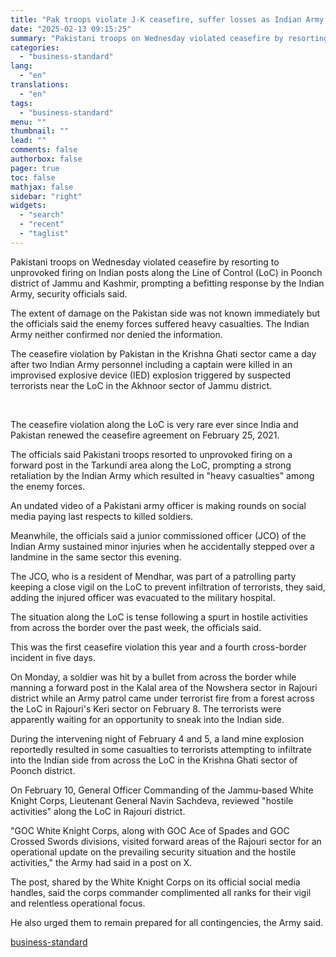 ```yaml
---
title: "Pak troops violate J-K ceasefire, suffer losses as Indian Army retaliates"
date: "2025-02-13 09:15:25"
summary: "Pakistani troops on Wednesday violated ceasefire by resorting to unprovoked firing on Indian posts along the Line of Control (LoC) in Poonch district of Jammu and Kashmir, prompting a befitting response by the Indian Army, security officials said. The extent of damage on the Pakistan side was not known immediately..."
categories:
  - "business-standard"
lang:
  - "en"
translations:
  - "en"
tags:
  - "business-standard"
menu: ""
thumbnail: ""
lead: ""
comments: false
authorbox: false
pager: true
toc: false
mathjax: false
sidebar: "right"
widgets:
  - "search"
  - "recent"
  - "taglist"
---
```


Pakistani troops on Wednesday violated ceasefire by resorting to unprovoked firing on Indian posts along the Line of Control (LoC) in Poonch district of Jammu and Kashmir, prompting a befitting response by the Indian Army, security officials said.

The extent of damage on the Pakistan side was not known immediately but the officials said the enemy forces suffered heavy casualties. The Indian Army neither confirmed nor denied the information.

The ceasefire violation by Pakistan in the Krishna Ghati sector came a day after two Indian Army personnel including a captain were killed in an improvised explosive device (IED) explosion triggered by suspected terrorists near the LoC in the Akhnoor sector of Jammu district.

 

The ceasefire violation along the LoC is very rare ever since India and Pakistan renewed the ceasefire agreement on February 25, 2021.

The officials said Pakistani troops resorted to unprovoked firing on a forward post in the Tarkundi area along the LoC, prompting a strong retaliation by the Indian Army which resulted in "heavy casualties" among the enemy forces.

An undated video of a Pakistani army officer is making rounds on social media paying last respects to killed soldiers.

Meanwhile, the officials said a junior commissioned officer (JCO) of the Indian Army sustained minor injuries when he accidentally stepped over a landmine in the same sector this evening.

The JCO, who is a resident of Mendhar, was part of a patrolling party keeping a close vigil on the LoC to prevent infiltration of terrorists, they said, adding the injured officer was evacuated to the military hospital.

The situation along the LoC is tense following a spurt in hostile activities from across the border over the past week, the officials said.

This was the first ceasefire violation this year and a fourth cross-border incident in five days.

On Monday, a soldier was hit by a bullet from across the border while manning a forward post in the Kalal area of the Nowshera sector in Rajouri district while an Army patrol came under terrorist fire from a forest across the LoC in Rajouri's Keri sector on February 8. The terrorists were apparently waiting for an opportunity to sneak into the Indian side.

During the intervening night of February 4 and 5, a land mine explosion reportedly resulted in some casualties to terrorists attempting to infiltrate into the Indian side from across the LoC in the Krishna Ghati sector of Poonch district.

On February 10, General Officer Commanding of the Jammu-based White Knight Corps, Lieutenant General Navin Sachdeva, reviewed "hostile activities" along the LoC in Rajouri district.

"GOC White Knight Corps, along with GOC Ace of Spades and GOC Crossed Swords divisions, visited forward areas of the Rajouri sector for an operational update on the prevailing security situation and the hostile activities," the Army had said in a post on X.

The post, shared by the White Knight Corps on its official social media handles, said the corps commander complimented all ranks for their vigil and relentless operational focus.

He also urged them to remain prepared for all contingencies, the Army said.

[business-standard](https://www.business-standard.com/external-affairs-defence-security/news/pak-troops-violate-j-k-ceasefire-suffer-losses-as-indian-army-retaliates-125021300006_1.html)
